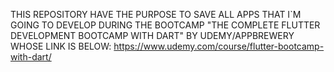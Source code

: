 THIS REPOSITORY HAVE THE PURPOSE TO SAVE ALL APPS THAT I`M GOING TO DEVELOP DURING THE BOOTCAMP "THE COMPLETE FLUTTER DEVELOPMENT BOOTCAMP WITH DART" BY UDEMY/APPBREWERY WHOSE LINK IS BELOW:
https://www.udemy.com/course/flutter-bootcamp-with-dart/
